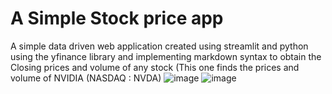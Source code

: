 # A Simple Stock price app
A simple data driven web application created using streamlit and python using the yfinance library and implementing markdown syntax to obtain the Closing prices and volume of any stock (This one finds the prices and volume of NVIDIA (NASDAQ : NVDA)
![image](https://user-images.githubusercontent.com/70265851/124506681-cf4d4c00-dde9-11eb-9dbc-08fec2236fd0.png)
![image](https://user-images.githubusercontent.com/70265851/124506700-d6745a00-dde9-11eb-84b0-b0a4fd72f95e.png)


